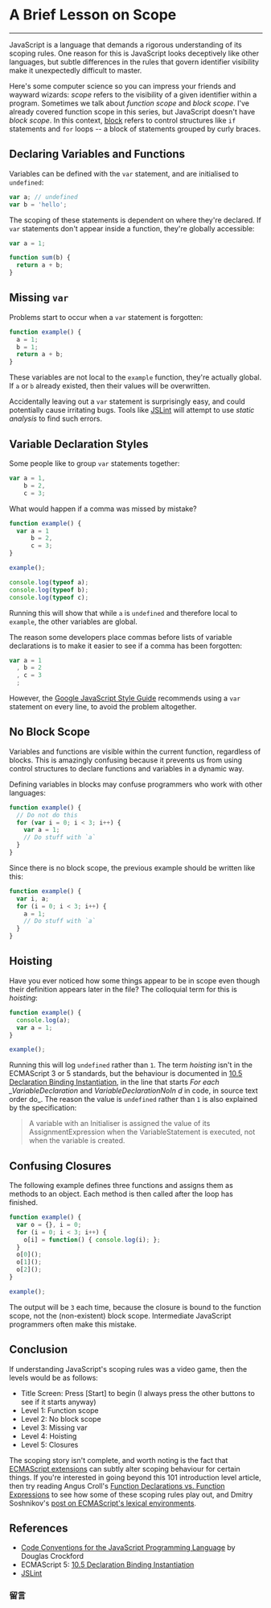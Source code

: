 # A Brief Lesson on Scope

------

JavaScript is a language that demands a rigorous understanding of its scoping rules. One reason for this is JavaScript looks deceptively like other languages, but subtle differences in the rules that govern identifier visibility make it unexpectedly difficult to master.

Here's some computer science so you can impress your friends and wayward wizards: *scope* refers to the visibility of a given identifier within a program. Sometimes we talk about *function scope* and *block scope*. I've already covered function scope in this series, but JavaScript doesn't have *block scope*. In this context, [block](http://es5.github.io/#x12.1) refers to control structures like `if` statements and `for` loops -- a block of statements grouped by curly braces.

## Declaring Variables and Functions
Variables can be defined with the `var` statement, and are initialised to `undefined`:

```javascript
var a; // undefined
var b = 'hello';
```

The scoping of these statements is dependent on where they're declared. If `var` statements don't appear inside a function, they're globally accessible:

```javascript
var a = 1;

function sum(b) {
  return a + b;
}
```

## Missing `var`

Problems start to occur when a `var` statement is forgotten:

```javascript
function example() {
  a = 1;
  b = 1;
  return a + b;
}
```

These variables are not local to the `example` function, they're actually global. If `a` or `b` already existed, then their values will be overwritten.

Accidentally leaving out a `var` statement is surprisingly easy, and could potentially cause irritating bugs. Tools like [JSLint](http://www.jslint.com/) will attempt to use *static analysis* to find such errors.

## Variable Declaration Styles

Some people like to group `var` statements together:

```javascript
var a = 1,
    b = 2,
    c = 3;
```

What would happen if a comma was missed by mistake?

```javascript
function example() {
  var a = 1
      b = 2,
      c = 3;
}

example();

console.log(typeof a);
console.log(typeof b);
console.log(typeof c);
```

Running this will show that while `a` is `undefined` and therefore local to `example`, the other variables are global.

The reason some developers place commas before lists of variable declarations is to make it easier to see if a comma has been forgotten:

```javascript
var a = 1
  , b = 2
  , c = 3
  ;
```

However, the [Google JavaScript Style Guide](http://google-styleguide.googlecode.com/svn/trunk/javascriptguide.xml) recommends using a `var` statement on every line, to avoid the problem altogether.

## No Block Scope

Variables and functions are visible within the current function, regardless of blocks. This is amazingly confusing because it prevents us from using control structures to declare functions and variables in a dynamic way.

Defining variables in blocks may confuse programmers who work with other languages:

```javascript
function example() {
  // Do not do this
  for (var i = 0; i < 3; i++) {
    var a = 1;
    // Do stuff with `a`
  }
}
```

Since there is no block scope, the previous example should be written like this:

```javascript
function example() {
  var i, a;
  for (i = 0; i < 3; i++) {
    a = 1;
    // Do stuff with `a`
  }
}
```

## Hoisting

Have you ever noticed how some things appear to be in scope even though their definition appears later in the file? The colloquial term for this is *hoisting*:

```javascript
function example() {
  console.log(a);
  var a = 1;
}

example();
```

Running this will log `undefined` rather than `1`. The term *hoisting* isn't in the ECMAScript 3 or 5 standards, but the behaviour is documented in [10.5 Declaration Binding Instantiation](http://es5.github.io/#x10.5), in the line that starts *For each _VariableDeclaration* and *VariableDeclarationNoIn d* in code, in source text order do_. The reason the value is `undefined` rather than `1` is also explained by the specification:

> A variable with an Initialiser is assigned the value of its AssignmentExpression when the VariableStatement is executed, not when the variable is created.

## Confusing Closures

The following example defines three functions and assigns them as methods to an object. Each method is then called after the loop has finished.

```javascript
function example() {
  var o = {}, i = 0;
  for (i = 0; i < 3; i++) {
    o[i] = function() { console.log(i); };
  }
  o[0]();
  o[1]();
  o[2]();
}

example();
```
The output will be `3` each time, because the closure is bound to the function scope, not the (non-existent) block scope. Intermediate JavaScript programmers often make this mistake.

## Conclusion

If understanding JavaScript's scoping rules was a video game, then the levels would be as follows:

- Title Screen: Press [Start] to begin (I always press the other buttons to see if it starts anyway)
- Level 1: Function scope
- Level 2: No block scope
- Level 3: Missing var
- Level 4: Hoisting
- Level 5: Closures

The scoping story isn't complete, and worth noting is the fact that [ECMAScript extensions](http://kangax.github.com/es5-compat-table/non-standard/) can subtly alter scoping behaviour for certain things. If you're interested in going beyond this 101 introduction level article, then try reading Angus Croll's [Function Declarations vs. Function Expressions](http://javascriptweblog.wordpress.com/2010/07/06/function-declarations-vs-function-expressions/) to see how some of these scoping rules play out, and Dmitry Soshnikov's [post on ECMAScript's lexical environments](http://dmitrysoshnikov.com/ecmascript/es5-chapter-3-2-lexical-environments-ecmascript-implementation/#this-binding).

## References

- [Code Conventions for the JavaScript Programming Language](http://javascript.crockford.com/code.html) by Douglas Crockford
- ECMAScript 5: [10.5 Declaration Binding Instantiation](http://es5.github.io/#x10.5)
- [JSLint](http://www.jslint.com/)

### 留言
<div class="ds-thread" data-thread-key="#docs/js/javascript-101/002syntax-basics" data-title="liyuechun.com.cn" data-url="liyuechun.com.cn"></div>

<script type="text/javascript">
var duoshuoQuery = {short_name:"liyuechun"};
	(function() {
		var ds = document.createElement('script');
		ds.type = 'text/javascript';ds.async = true;
		ds.src = (document.location.protocol == 'https:' ? 'https:' : 'http:') + '//static.duoshuo.com/embed.js';
		ds.charset = 'UTF-8';
		(document.getElementsByTagName('head')[0]
		 || document.getElementsByTagName('body')[0]).appendChild(ds);
	})();
	</script>
